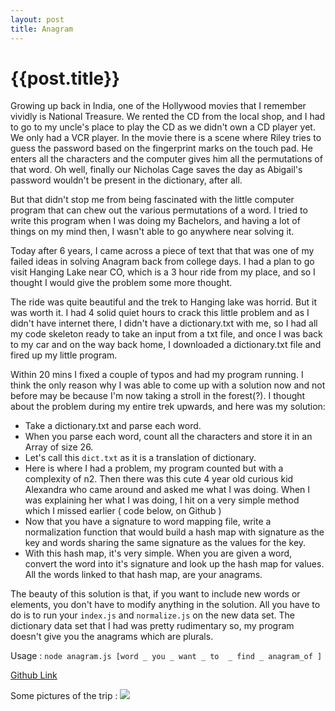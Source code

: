 ```yaml
---
layout: post
title: Anagram
--- 
```




 {{post.title}}
======================================================




Growing up back in India, one of the Hollywood movies that I remember vividly is National Treasure. We rented the CD from the local shop, and I had to go to my uncle's place to play the CD as we didn't own a CD player yet. We only had a VCR player. In the movie there is a scene where Riley tries to guess the password based on the fingerprint marks on the touch pad. He enters all the characters and the computer gives him all the permutations of that word. Oh well, finally our Nicholas Cage saves the day as Abigail's password wouldn't be present in the dictionary, after all.

But that didn't stop me from being fascinated with the little computer program that can chew out the various permutations of a word. I tried to write this program when I was doing my Bachelors, and having a lot of things on my mind then, I wasn't able to go anywhere near solving it.

Today after 6 years, I came across a piece of text that that was one of my failed ideas in solving Anagram back from college days. I had a plan to go visit Hanging Lake near CO, which is a 3 hour ride from my place, and so I thought I would give the problem some more thought. 

The ride was quite beautiful and the trek to Hanging lake was horrid. But it was worth it. I had 4 solid quiet hours to crack this little problem and as I didn't have internet there, I didn't have a dictionary.txt with me, so I had all my code skeleton ready to take an input from a txt file, and once I was back to my car and on the way back home, I downloaded a dictionary.txt file and fired up my little program. 

Within 20 mins I fixed a couple of typos and had my program running. I think the only reason why I was able to come up with a solution now and not before may be because I'm now taking a stroll in the forest(?). I thought about the problem during my entire trek upwards, and here was my solution:

- Take a dictionary.txt and parse each word.
- When you parse each word, count all the characters and store it in an Array of size 26.
- Let's call this `dict.txt` as it is a translation of dictionary.
- Here is where I had a problem, my program counted but with a complexity of n2. Then there was this cute 4 year old curious kid Alexandra who came around and asked me what I was doing. When I was explaining her what I was doing, I hit on a very simple method which I missed earlier ( code below, on Github )
- Now that you have a signature to word mapping file, write a normalization function that would build a hash map with signature as the key and words sharing the same signature as the values for the key.
- With this hash map, it's very simple. When you are given a word, convert the word into it's signature and look up the hash map for values. All the words linked to that hash map, are your anagrams.

The beauty of this solution is that, if you want to include new words or elements, you don't have to modify anything in the solution. All you have to do is to run your `index.js` and `normalize.js` on the new data set. The dictionary data set that I had was pretty rudimentary so, my program doesn't give you the anagrams which are plurals. 

Usage : `node anagram.js [word _ you _ want _ to  _ find _ anagram_of ]`

[Github Link](https://github.com/abhididdigi/Anagram/)

Some pictures of the trip : 
<img src ="https://flic.kr/p/vhST1J"/>





